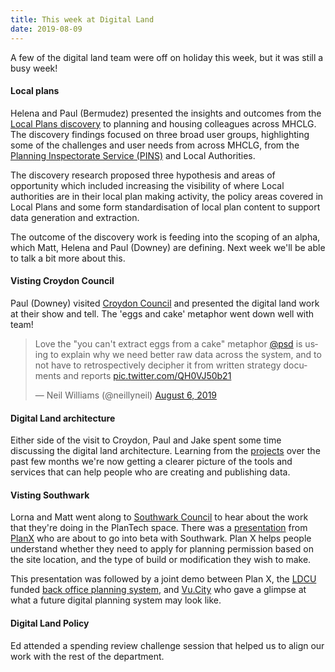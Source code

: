 ```yaml
---
title: This week at Digital Land
date: 2019-08-09
---
```


A few of the digital land team were off on holiday this week, but it was still a busy week!

#### Local plans

Helena and Paul (Bermudez) presented the insights and outcomes from the [Local Plans discovery](/project/local-plans) to planning and housing colleagues across MHCLG. The discovery findings focused on three broad user groups, highlighting some of the challenges and user needs from across MHCLG, from the [Planning Inspectorate Service (PINS)](https://www.gov.uk/government/organisations/planning-inspectorate) and Local Authorities.

The discovery research proposed three hypothesis and areas of opportunity which included increasing the visibility of where Local authorities are in their local plan making activity, the policy areas covered in Local Plans and some form standardisation of local plan content to support data generation and extraction.

The outcome of the discovery work is feeding into the scoping of an alpha, which Matt, Helena and Paul (Downey) are defining. Next week we'll be able to talk a bit more about this.

#### Visting Croydon Council

Paul (Downey) visited [Croydon Council](https://www.croydon.gov.uk/) and presented the digital land work at their show and tell. The 'eggs and cake' metaphor went down well with team!

<blockquote class="twitter-tweet"><p lang="en" dir="ltr">Love the &quot;you can&#39;t extract eggs from a cake&quot; metaphor <a href="https://twitter.com/psd?ref_src=twsrc%5Etfw">@psd</a> is using to explain why we need better raw data across the system, and to not have to retrospectively decipher it from written strategy documents and reports <a href="https://t.co/QH0VJ50b21">pic.twitter.com/QH0VJ50b21</a></p>&mdash; Neil Williams (@neillyneil) <a href="https://twitter.com/neillyneil/status/1158732364425678848?ref_src=twsrc%5Etfw">August 6, 2019</a></blockquote> <script async src="https://platform.twitter.com/widgets.js" charset="utf-8"></script>

#### Digital Land architecture

Either side of the visit to Croydon, Paul and Jake spent some time discussing the digital land architecture. Learning from the [projects](/project) over the past few months we're now getting a clearer picture of the tools and services that can help people who are creating and publishing data.

#### Visting Southwark

Lorna and Matt went along to [Southwark Council](https://www.southwark.gov.uk/) to hear about the work that they're doing in the PlanTech space. There was a [presentation](https://files.cargocollective.com/c233603/Planx_doc_3.0.pdf) from [PlanX](https://www.planx.uk/) who are about to go into beta with Southwark. Plan X helps people understand whether they need to apply for planning permission based on the site location, and the type of build or modification they wish to make. 

This presentation was followed by a joint demo between Plan X, the [LDCU](https://localdigital.gov.uk/) funded [back office planning system](https://localdigital.gov.uk/funded-projects-local-digital-fund-round-one/user-centred-back-office-planning-system-to-unlock-transformation/), and [Vu.City](https://vu.city/) who gave a glimpse at what a future digital planning system may look like.

#### Digital Land Policy

Ed attended a spending review challenge session that helped us to align our work with the rest of the department.

